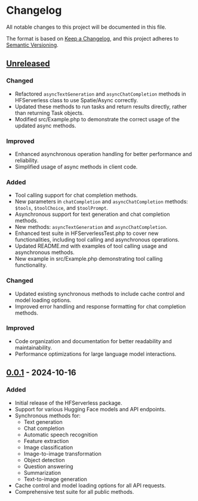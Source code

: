 # Changelog

All notable changes to this project will be documented in this file.

The format is based on [Keep a Changelog](https://keepachangelog.com/en/1.0.0/),
and this project adheres to [Semantic Versioning](https://semver.org/spec/v2.0.0.html).

## [Unreleased]

### Changed
- Refactored `asyncTextGeneration` and `asyncChatCompletion` methods in HFServerless class to use Spatie/Async correctly.
- Updated these methods to run tasks and return results directly, rather than returning Task objects.
- Modified src/Example.php to demonstrate the correct usage of the updated async methods.

### Improved
- Enhanced asynchronous operation handling for better performance and reliability.
- Simplified usage of async methods in client code.

### Added
- Tool calling support for chat completion methods.
- New parameters in `chatCompletion` and `asyncChatCompletion` methods: `$tools`, `$toolChoice`, and `$toolPrompt`.
- Asynchronous support for text generation and chat completion methods.
- New methods: `asyncTextGeneration` and `asyncChatCompletion`.
- Enhanced test suite in HFServerlessTest.php to cover new functionalities, including tool calling and asynchronous operations.
- Updated README.md with examples of tool calling usage and asynchronous methods.
- New example in src/Example.php demonstrating tool calling functionality.

### Changed
- Updated existing synchronous methods to include cache control and model loading options.
- Improved error handling and response formatting for chat completion methods.

### Improved
- Code organization and documentation for better readability and maintainability.
- Performance optimizations for large language model interactions.

## [0.0.1] - 2024-10-16

### Added
- Initial release of the HFServerless package.
- Support for various Hugging Face models and API endpoints.
- Synchronous methods for:
  - Text generation
  - Chat completion
  - Automatic speech recognition
  - Feature extraction
  - Image classification
  - Image-to-image transformation
  - Object detection
  - Question answering
  - Summarization
  - Text-to-image generation
- Cache control and model loading options for all API requests.
- Comprehensive test suite for all public methods.

[Unreleased]: https://github.com/entrepeneur4lyf/hfserverless/compare/v0.0.1...HEAD
[0.0.1]: https://github.com/entrepeneur4lyf/hfserverless/releases/tag/v0.0.1

